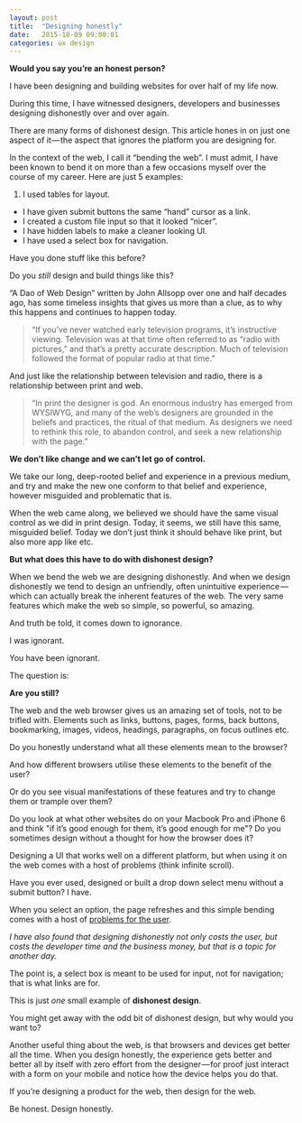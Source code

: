 ```yaml
---
layout: post
title:  "Designing honestly"
date:   2015-10-09 09:00:01
categories: ux design
---
```


**Would you say you’re an honest person?**

I have been designing and building websites for over half of my life now.

During this time, I have witnessed designers, developers and businesses designing dishonestly over and over again.

There are many forms of dishonest design. This article hones in on just one aspect of it &mdash; the aspect that ignores the platform you are designing for.

In the context of the web, I call it &ldquo;bending the web&rdquo;. I must admit, I have been known to bend it on more than a few occasions myself over the course of my career. Here are just 5 examples:

1. I used tables for layout.
* I have given submit buttons the same &ldquo;hand&rdquo; cursor as a link.
* I created a custom file input so that it looked &ldquo;nicer&rdquo;.
* I have hidden labels to make a cleaner looking UI.
* I have used a select box for navigation.

Have you done stuff like this before?

Do you *still* design and build things like this?

&ldquo;A Dao of Web Design&rdquo; written by John Allsopp over one and half decades ago, has some timeless insights that gives us more than a clue, as to why this happens and continues to happen today.

> &ldquo;If you’ve never watched early television programs, it’s instructive viewing. Television was at that time often referred to as &ldquo;radio with pictures,&rdquo; and that’s a pretty accurate description. Much of television followed the format of popular radio at that time.&rdquo;

And just like the relationship between television and radio, there is a relationship between print and web.

> &ldquo;In print the designer is god. An enormous industry has emerged from WYSIWYG, and many of the web’s designers are grounded in the beliefs and practices, the ritual of that medium. As designers we need to rethink this role, to abandon control, and seek a new relationship with the page.&rdquo;

**We don’t like change and we can’t let go of control.**

We take our long, deep-rooted belief and experience in a previous medium, and try and make the new one conform to that belief and experience, however misguided and problematic that is.

When the web came along, we believed we should have the same visual control as we did in print design. Today, it seems, we still have this same, misguided belief. Today we don’t just think it should behave like print, but also more app like etc.

**But what does this have to do with dishonest design?**

When we bend the web we are designing dishonestly. And when we design dishonestly we tend to design an unfriendly, often unintuitive experience &mdash; which can actually break the inherent features of the web. The very same features which make the web so simple, so powerful, so amazing.

And truth be told, it comes down to ignorance.

I was ignorant.

You have been ignorant.

The question is:

**Are you still?**

The web and the web browser gives us an amazing set of tools, not to be trifled with. Elements such as links, buttons, pages, forms, back buttons, bookmarking, images, videos, headings, paragraphs, on focus outlines etc.

Do you honestly understand what all these elements mean to the browser?

And how different browsers utilise these elements to the benefit of the user?

Or do you see visual manifestations of these features and try to change them or trample over them?

Do you look at what other websites do on your Macbook Pro and iPhone 6 and think "if it’s good enough for them, it’s good enough for me"?
Do you sometimes design without a thought for how the browser does it?

Designing a UI that works well on a different platform, but when using it on the web comes with a host of problems (think infinite scroll).

Have you ever used, designed or built a drop down select menu without a submit button? I have.

When you select an option, the page refreshes and this simple bending comes with a host of [problems for the user](/articles/misusing-the-select-control/).

*I have also found that designing dishonestly not only costs the user, but costs the developer time and the business money, but that is a topic for another day.*

The point is, a select box is meant to be used for input, not for navigation; that is what links are for.

This is just *one* small example of **dishonest design**.

You might get away with the odd bit of dishonest design, but why would you want to?

Another useful thing about the web, is that browsers and devices get better all the time. When you design honestly, the experience gets better and better all by itself with zero effort from the designer &mdash; for proof just interact with a form on your mobile and notice how the device helps you do that.

If you’re designing a product for the web, then design for the web.

Be honest. Design honestly.